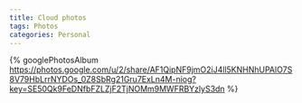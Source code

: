 ```yaml
---
title: Cloud photos
tags: Photos
categories: Personal
---
```


{% googlePhotosAlbum https://photos.google.com/u/2/share/AF1QipNF9jmO2iJ4ll5KNHNhUPAlO7S8V79HbLrrNYDOs_0Z8SbRg21Gru7ExLn4M-niog?key=SE50Qk9FeDNfbFZLZjF2TjNOMm9MWFRBYzlyS3dn %}

